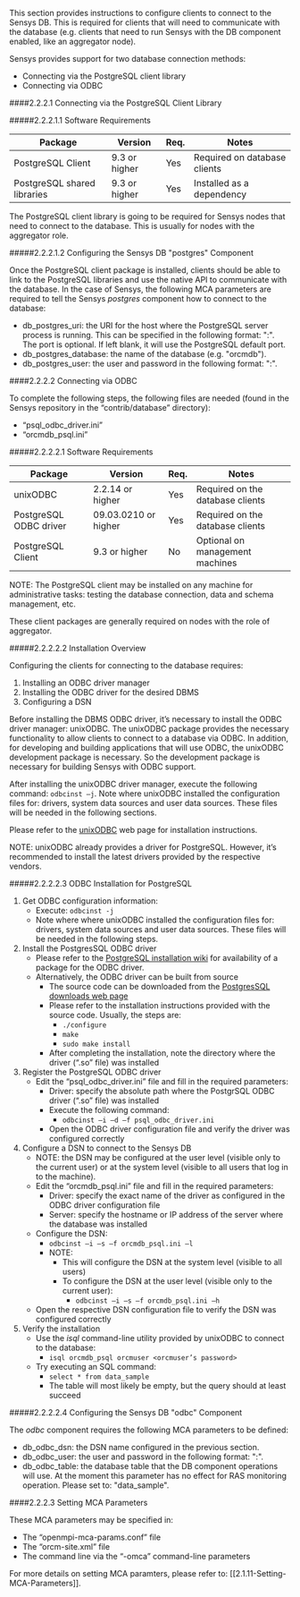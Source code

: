 This section provides instructions to configure clients to connect to the Sensys DB.  This is required for clients that will need to communicate with the database (e.g. clients that need to run Sensys with the DB component enabled, like an aggregator node).

Sensys provides support for two database connection methods:

* Connecting via the PostgreSQL client library
* Connecting via ODBC

####2.2.2.1 Connecting via the PostgreSQL Client Library

#####2.2.2.1.1 Software Requirements

| Package                     | Version              | Req. | Notes                        |
| --------------------------- | -------------------- | ---- | ---------------------------- |
| PostgreSQL Client           | 9.3 or higher        | Yes  | Required on database clients |
| PostgreSQL shared libraries | 9.3 or higher        | Yes  | Installed as a dependency    |

The PostgreSQL client library is going to be required for Sensys nodes that need to connect to the database.  This is usually for nodes with the aggregator role.

#####2.2.2.1.2 Configuring the Sensys DB "postgres" Component

Once the PostgreSQL client package is installed, clients should be able to link to the PostgreSQL libraries and use the native API to communicate with the database.  In the case of Sensys, the following MCA parameters are required to tell the Sensys _postgres_ component how to connect to the database:

* db_postgres_uri: the URI for the host where the PostgreSQL server process is running.  This can be specified in the following format: "<host>:<port>".  The port is optional.  If left blank, it will use the PostgreSQL default port.
* db_postgres_database: the name of the database (e.g. "orcmdb").
* db_postgres_user: the user and password in the following format: "<user>:<password>".

####2.2.2.2 Connecting via ODBC

To complete the following steps, the following files are needed (found in the Sensys repository in the “contrib/database” directory):

* “psql_odbc_driver.ini”
* “orcmdb_psql.ini”

#####2.2.2.2.1 Software Requirements

| Package                | Version              | Req. | Notes                            |
| ---------------------- | -------------------- | ---- | -------------------------------- |
| unixODBC               | 2.2.14 or higher     | Yes  | Required on the database clients |
| PostgreSQL ODBC driver | 09.03.0210 or higher | Yes  | Required on the database clients |
| PostgreSQL Client      | 9.3 or higher        | No   | Optional on management machines |

NOTE: The PostgreSQL client may be installed on any machine for administrative tasks: testing the database connection, data and schema management, etc.

These client packages are generally required on nodes with the role of aggregator.

#####2.2.2.2.2 Installation Overview

Configuring the clients for connecting to the database requires:

1. Installing an ODBC driver manager
2. Installing the ODBC driver for the desired DBMS
3. Configuring a DSN

Before installing the DBMS ODBC driver, it’s necessary to install the ODBC driver manager: unixODBC.  The unixODBC package provides the necessary functionality to allow clients to connect to a database via ODBC.  In addition, for developing and building applications that will use ODBC, the unixODBC development package is necessary.  So the development package is necessary for building Sensys with ODBC support.

After installing the unixODBC driver manager, execute the following command: `odbcinst –j`.  Note where unixODBC installed the configuration files for: drivers, system data sources and user data sources.  These files will be needed in the following sections.

Please refer to the [unixODBC](http://www.unixodbc.org/) web page for installation instructions.

NOTE: unixODBC already provides a driver for PostgreSQL.  However, it’s recommended to install the latest drivers provided by the respective vendors.

#####2.2.2.2.3 ODBC Installation for PostgreSQL

1. Get ODBC configuration information:
    * Execute: `odbcinst -j`
    * Note where where unixODBC installed the configuration files for: drivers, system data sources and user data sources.  These files will be needed in the following steps.
2. Install the PostgresSQL ODBC driver
    * Please refer to the [PostgreSQL installation wiki](https://wiki.postgresql.org/wiki/Detailed_installation_guides) for availability of a package for the ODBC driver.
    * Alternatively, the ODBC driver can be built from source
        * The source code can be downloaded from the [PostgresSQL downloads web page](http://www.postgresql.org/ftp/odbc/versions/src/)
        * Please refer to the installation instructions provided with the source code.  Usually, the steps are:
            * `./configure`
            * `make`
            * `sudo make install`
        * After completing the installation, note the directory where the driver (“.so” file) was installed
3. Register the PostgreSQL ODBC driver
    * Edit the “psql_odbc_driver.ini” file and fill in the required parameters:
        * Driver: specify the absolute path where the PostgrSQL ODBC driver (“.so” file) was installed
        * Execute the following command:
            * `odbcinst –i –d –f psql_odbc_driver.ini`
        * Open the ODBC driver configuration file and verify the driver was configured correctly
4. Configure a DSN to connect to the Sensys DB
    * NOTE: the DSN may be configured at the user level (visible only to the current user) or at the system level (visible to all users that log in to the machine).
    * Edit the “orcmdb_psql.ini” file and fill in the required parameters:
        * Driver: specify the exact name of the driver as configured in the ODBC driver configuration file
        * Server: specify the hostname or IP address of the server where the database was installed
    * Configure the DSN:
        * `odbcinst –i –s –f orcmdb_psql.ini –l`
        * NOTE:
            * This will configure the DSN at the system level (visible to all users)
            * To configure the DSN at the user level (visible only to the current user):
                * `odbcinst –i –s –f orcmdb_psql.ini –h`
    * Open the respective DSN configuration file to verify the DSN was configured correctly
5. Verify the installation
    * Use the _isql_ command-line utility provided by unixODBC to connect to the database:
        * `isql orcmdb_psql orcmuser <orcmuser’s password>` 
    * Try executing an SQL command:
        * `select * from data_sample`
        * The table will most likely be empty, but the query should at least succeed

#####2.2.2.2.4 Configuring the Sensys DB "odbc" Component

The _odbc_ component requires the following MCA parameters to be defined:

* db_odbc_dsn: the DSN name configured in the previous section.
* db_odbc_user: the user and password in the following format: "<user>:<password>".
* db_odbc_table: the database table that the DB component operations will use.  At the moment this parameter has no effect for RAS monitoring operation.  Please set to: "data_sample".

####2.2.2.3 Setting MCA Parameters

These MCA parameters may be specified in:

* The “openmpi-mca-params.conf” file
* The “orcm-site.xml” file
* The command line via the “-omca” command-line parameters

For more details on setting MCA paramters, please refer to: [[2.1.11-Setting-MCA-Parameters]].
